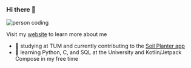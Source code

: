 ### Hi there 👋

![person coding](https://img.devrant.com/devrant/rant/r_569198_W7mee.jpg)

Visit my [website](https://www.fangxingliu.com) to learn more about me

- 🔭 studying at TUM and currently contributing to the [Soil Planter app](https://github.com/SoilPlanter)
- 🌱 learning Python, C, and SQL at the University and Kotlin/Jetpack Compose in my free time
<!--
**Fangoling/Fangoling** is a ✨ _special_ ✨ repository because its `README.md` (this file) appears on your GitHub profile.

Here are some ideas to get you started:


- 🌱 I’m currently learning ...
- 👯 I’m looking to collaborate on ...
- 🤔 I’m looking for help with ...
- 💬 Ask me about ...
- 📫 How to reach me: ...
- 😄 Pronouns: ...
- ⚡ Fun fact: ...
-->

